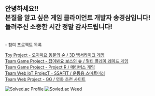 안녕하세요!! <br>
본질을 알고 싶은 게임 클라이언트 개발자 송경삼입니다!<br>
들려주신 소중한 시간 정말 감사드립니다!
---
<br>
- 참여 프로젝트 목록 <br/>

[Toy Project - 오지마요 동물의 숲 / 3D 뱀서라이크 게임](https://github.com/SuGyoungIn/GG)<br/>
[Team Game Project - 잡아봐요 보스의 숲 / 멀티 플레이 레이드 게임](https://github.com/SuGyoungIn/GG)<br/>
[Team Game Project - Project R / 메타버스 게임](https://github.com/SuGyoungIn/GG)<br/>
[Team Web IoT ProjecT - SSAFIT / 운동용 스마트미러](https://github.com/SuGyoungIn/GG)<br/>
[Team Web Project - GG / 영화 추천 사이트](https://github.com/SuGyoungIn/GG)<br/>

![Solved.ac Profile](http://mazassumnida.wtf/api/v2/generate_badge?boj=rud7tka)
![Sovled.ac Weed](https://mazandi.herokuapp.com/api?handle=rud7tka&theme=warm)
